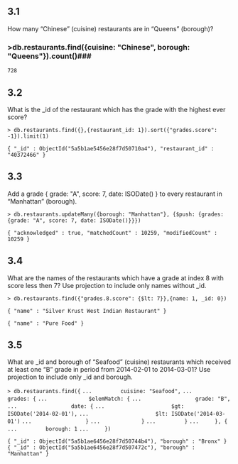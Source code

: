 ## 3.1 ##
How many “Chinese” (cuisine) restaurants are in “Queens” (borough)?

### >db.restaurants.find({cuisine: "Chinese", borough: "Queens"}).count()###

```728```

## 3.2 ##
What is the _id of the restaurant which has the grade with the highest ever score?

```> db.restaurants.find({},{restaurant_id: 1}).sort({"grades.score": -1}).limit(1)```

```{ "_id" : ObjectId("5a5b1ae5456e28f7d50710a4"), "restaurant_id" : "40372466" }```

## 3.3 ##
Add a grade { grade: "A", score: 7, date: ISODate() } to every restaurant in “Manhattan” (borough).

```> db.restaurants.updateMany({borough: "Manhattan"}, {$push: {grades: {grade: "A", score: 7, date: ISODate()}}})```

```{ "acknowledged" : true, "matchedCount" : 10259, "modifiedCount" : 10259 }```

## 3.4 ##
What are the names of the restaurants which have a grade at index 8 with score less then 7? Use projection to include only names 
without _id.

```> db.restaurants.find({"grades.8.score": {$lt: 7}},{name: 1, _id: 0})```

```{ "name" : "Silver Krust West Indian Restaurant" }```

```{ "name" : "Pure Food" }```

## 3.5 ##
What are _id and borough of “Seafood” (cuisine) restaurants which received at least one “B” grade in period from 2014-02-01 to 
2014-03-01? Use projection to include only _id and borough.

```> db.restaurants.find({```
```...         cuisine: "Seafood",```
```...         grades: {```
```...             $elemMatch: {```
```...                 grade: "B",```
```...                 date: {```
```...                     $gt: ISODate('2014-02-01'),```
```...                     $lt: ISODate('2014-03-01')```
```...                 }```
```...             }```
```...         }```
```...     }, {```
```...         borough: 1```
```...     })```

```{ "_id" : ObjectId("5a5b1ae6456e28f7d50744b4"), "borough" : "Bronx" }```
```{ "_id" : ObjectId("5a5b1ae6456e28f7d507472c"), "borough" : "Manhattan" }```
